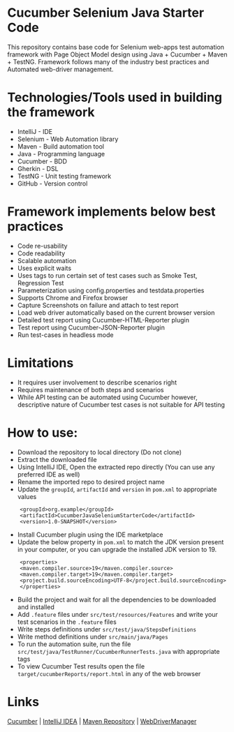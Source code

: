 # Cucumber Selenium Java Starter Code

This repository contains base code for Selenium web-apps test automation framework with Page Object Model design using
Java + Cucumber + Maven + TestNG.
Framework follows many of the industry best practices and Automated web-driver management.

# Technologies/Tools used in building the framework

- IntelliJ - IDE
- Selenium - Web Automation library
- Maven - Build automation tool
- Java - Programming language
- Cucumber - BDD
- Gherkin - DSL
- TestNG - Unit testing framework
- GitHub - Version control

# Framework implements below best practices

- Code re-usability
- Code readability
- Scalable automation
- Uses explicit waits
- Uses tags to run certain set of test cases such as Smoke Test, Regression Test
- Parameterization using config.properties and testdata.properties
- Supports Chrome and Firefox browser
- Capture Screenshots on failure and attach to test report
- Load web driver automatically based on the current browser version
- Detailed test report using Cucumber-HTML-Reporter plugin
- Test report using Cucumber-JSON-Reporter plugin
- Run test-cases in headless mode

# Limitations

- It requires user involvement to describe scenarios right
- Requires maintenance of both steps and scenarios
- While API testing can be automated using Cucumber however, descriptive nature of Cucumber test cases is not suitable
  for API testing

# How to use:

- Download the repository to local directory (Do not clone)
- Extract the downloaded file
- Using IntelliJ IDE, Open the extracted repo directly (You can use any preferred IDE as well)
- Rename the imported repo to desired project name
- Update the ```groupId```, ```artifactId``` and ```version``` in ```pom.xml``` to appropriate values

```
    <groupId>org.example</groupId>
    <artifactId>CucumberJavaSeleniumStarterCode</artifactId>
    <version>1.0-SNAPSHOT</version>
```

- Install Cucumber plugin using the IDE marketplace
- Update the below property in ```pom.xml``` to match the JDK version present in your computer, or you can upgrade the
  installed JDK version to 19.

```
    <properties>
    <maven.compiler.source>19</maven.compiler.source>
    <maven.compiler.target>19</maven.compiler.target>
    <project.build.sourceEncoding>UTF-8</project.build.sourceEncoding>
    </properties>
```

- Build the project and wait for all the dependencies to be downloaded and installed
- Add ```.feature``` files under ```src/test/resources/Features``` and write your test scenarios in the ```.feature```
  files
- Write steps definitions under ```src/test/java/StepsDefinitions```
- Write method definitions under ```src/main/java/Pages```
- To run the automation suite, run the file ```src/test/java/TestRunner/CucumberRunnerTests.java``` with appropriate
  tags
- To view Cucumber Test results open the file ```target/cucumberReports/report.html``` in any of the web browser

# Links

[Cucumber](https://cucumber.io/) |
[IntelliJ IDEA](https://www.jetbrains.com/idea/) |
[Maven Repository](https://mvnrepository.com/) |
[WebDriverManager](https://bonigarcia.dev/webdrivermanager/)